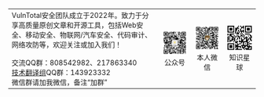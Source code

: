<table><tr>
<td>VulnTotal安全团队成立于2022年。致力于分享高质量原创文章和开源工具，包括Web安全、移动安全、物联网/汽车安全、代码审计、网络攻防等，欢迎关注或加入我们！<br /><br />交流QQ群：808542982、217863340<br /><a href="https://github.com/VulnTotal-Team/TranslateProject">技术翻译组</a>QQ群：143923332<br />微信群请加我微信，备注“加群”</td>
<td align="center"><img src=../img/gzh.jpg width="200"><br />公众号</td>
<td align="center"><img src=../img/wechat.jpg width="200"><br />本人微信</td>
<td align="center"><img src=../img/zsxq.jpg width="200"><br />知识星球</td>
</tr></table>
